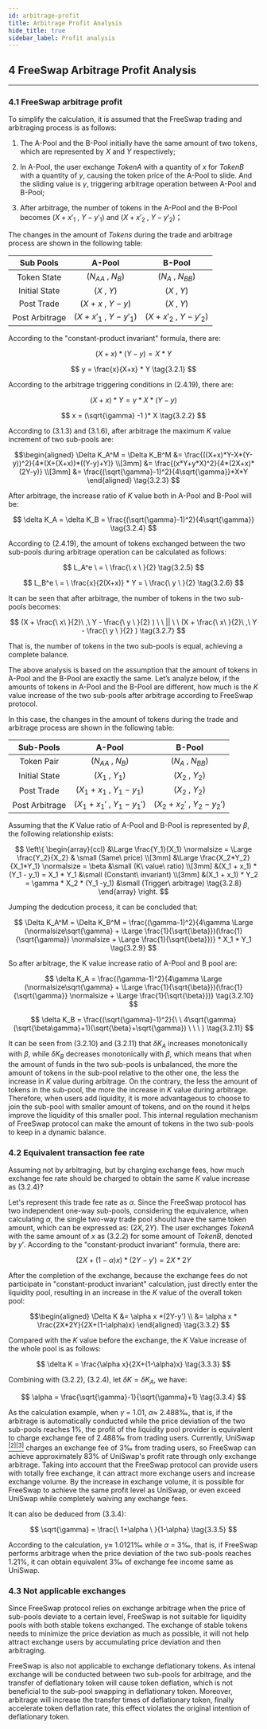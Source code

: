 ```yaml
---
id: arbitrage-profit
title: Arbitrage Profit Analysis
hide_title: true
sidebar_label: Profit analysis
---
```


## <span className="title"> 4 FreeSwap Arbitrage Profit Analysis </span>
_______________________

### <span className="title"> 4.1 FreeSwap arbitrage profit </span>

To simplify the calculation, it is assumed that the FreeSwap trading and arbitraging process is as follows:

  1. The A-Pool and the B-Pool initially have the same amount of two tokens, which are represented by $X$ and $Y$ respectively;

  2. In A-Pool, the user exchange $Token A$ with a quantity of $x$ for $Token B$ with a quantity of $y$, causing the token price of the A-Pool to slide. And the sliding value is $\gamma$, triggering arbitrage operation between A-Pool and B-Pool;

  3. After arbitrage, the number of tokens in the A-Pool and the B-Pool becomes $(X+x'_1\ ,\ Y-y'_1)$ and $(X+x'_2\ ,\ Y -y'_2)$；

The changes in the amount of $Tokens$ during the trade and arbitrage process are shown in the following table:

<div className="table">

| Sub Pools       | A-Pool                        | B-Pool                        |
|:---------------:|:-----------------------------:|:-----------------------------:|
|Token State      | $(N_{AA}\ ,\ N_B)$            | $(N_A\ ,\ N_{BB})$            |
|Initial State    | $(X\ ,\ Y)$                   | $(X\ ,\ Y)$                   |
|Post Trade       | $(X\ +\ x\ ,\ Y\ -\ y)$       | $(X\ ,\ Y)$                   |
|Post Arbitrage   | $(X\ +\ x'_1\ ,\ Y\ -\ y'_1)$ | $(X\ +\ x'_2\ ,\ Y\ -\ y'_2)$ |

</div>

According to the "constant-product invariant" formula, there are:

$$
 (X+x)*(Y-y) = X*Y 
$$

$$
 y = \frac{x}{X+x} * Y \tag{3.2.1} 
 $$

According to the arbitrage triggering conditions in $(2.4.19)$, there are:

$$
 (X+x)*Y = \gamma * X* (Y-y) 
 $$

$$
 x = (\sqrt{\gamma} -1 )* X \tag{3.2.2} 
 $$

According to $(3.1.3)$ and $(3.1.6)$, after arbitrage the maximum $K$ value increment of two sub-pools are:

$$\begin{aligned}
\Delta K_A^M = \Delta K_B^M &= \frac{((X+x)*Y-X*(Y-y))^2}{4*(X+(X+x))*((Y-y)+Y)} \\[3mm]
&= \frac{(x*Y+y*X)^2}{4*(2X+x)*(2Y-y)} \\[3mm]
&= \frac{(\sqrt{\gamma}-1)^2}{4\sqrt{\gamma}}*X*Y 
\end{aligned} \tag{3.2.3} $$

After arbitrage, the increase ratio of $K$ value both in A-Pool and B-Pool will be:

$$
\delta K_A = \delta K_B = \frac{(\sqrt{\gamma}-1)^2}{4\sqrt{\gamma}} \tag{3.2.4} 
$$

According to $(2.4.19)$, the amount of tokens exchanged between the two sub-pools during arbitrage operation can be calculated as follows:

$$
 L_A^e \ = \ \frac{\ x \ }{2} \tag{3.2.5}
$$

$$
L_B^e \ = \ \frac{x}{2(X+x)} * Y = \ \frac{\ y \ }{2} \tag{3.2.6} 
$$

It can be seen that after arbitrage, the number of tokens in the two sub-pools becomes:

$$
 (X + \frac{\ x\ }{2}\ ,\ Y - \frac{\ y \ }{2} ) \  \ || \ \ (X + \frac{\ x\ }{2}\ ,\ Y - \frac{\ y \ }{2} ) \tag{3.2.7} 
$$

That is, the number of tokens in the two sub-pools is equal, achieving a complete balance.

The above analysis is based on the assumption that the amount of tokens in A-Pool and the B-Pool are exactly the same. Let’s analyze below, if the amounts of tokens in A-Pool and the B-Pool are different, how much is the $K$ value increase of the two sub-pools after arbitrage according to FreeSwap protocol. 

In this case, the changes in the amount of tokens during the trade and arbitrage process are shown in the following table:

<div className="table">

| Sub-Pools       | A-Pool                            | B-Pool                              |
|:---------------:|:---------------------------------:|:-----------------------------------:|
| Token Pair      | $(N_{AA}\ ,\ N_B)$                | $(N_A\ ,\ N_{BB})$                  |
| Initial State   | $(X_1\ ,\ Y_1)$                   | $(X_2\ ,\ Y_2)$                     |
| Post Trade      | $(X_1\ +\ x_1\ ,\ Y_1\ -\ y_1)$   | $(X_2\ ,\ Y_2)$                     |
| Post Arbitrage  | $(X_1\ +\ x_1'\ ,\ Y_1\ -\ y_1')$ | $(X_2\ + \ x_2'\ ,\ Y_2\ - \ y_2')$ |

</div>

Assuming that the $K$ Value ratio of A-Pool and B-Pool is represented by $\beta$, the following relationship exists:

$$
\left\{ \begin{array}{ccl}
  &\Large \frac{Y_1}{X_1} \normalsize = \Large \frac{Y_2}{X_2}  & \small (Same\ price)    \\[3mm]
  &\Large \frac{X_2*Y_2}{X_1*Y_1} \normalsize = \beta    &\small  (K\ value\ ratio)  \\[3mm]
  &(X_1 + x_1) * (Y_1 - y_1) = X_1 * Y_1            &\small  (Constant\ invariant)  \\[3mm]
  &(X_1 + x_1) * Y_2 = \gamma * X_2 * (Y_1 -y_1)    &\small  (Trigger\ arbitrage)  \tag{3.2.8} \end{array} \right. 
$$

Jumping the dedcution process, it can be concluded that:

$$
\Delta K_A^M = \Delta K_B^M = \frac{(\gamma-1)^2}{4\gamma \Large (\normalsize\sqrt{\gamma} + \Large \frac{1}{\sqrt{\beta}})(\frac{1}{\sqrt{\gamma}} \normalsize + \Large \frac{1}{\sqrt{\beta}})} * X_1 * Y_1 
\tag{3.2.9} 
$$

So after arbitrage, the K value increase ratio of A-Pool and B pool are:

$$
\delta K_A = \frac{(\gamma-1)^2}{4\gamma \Large (\normalsize\sqrt{\gamma} + \Large \frac{1}{\sqrt{\beta}})(\frac{1}{\sqrt{\gamma}} \normalsize + \Large \frac{1}{\sqrt{\beta}})} \tag{3.2.10} 
$$

$$
\delta K_B = \frac{(\sqrt{\gamma}-1)^2}{\ \ 4\sqrt{\gamma}(\sqrt{\beta\gamma}+1)(\sqrt{\beta}+\sqrt{\gamma}) \ \ \ } \tag{3.2.11} 
$$

It can be seen from $(3.2.10)$ and $(3.2.11)$ that $\delta K_A$ increases monotonically with $\beta$, while $\delta K_B$ decreases monotonically with $\beta$, which means that when the amount of funds in the two sub-pools is unbalanced, the more the amount of tokens in the sub-pool relative to the other one, the less the increase in $K$ value during arbitrage. On the contrary, the less the amount of tokens in the sub-pool, the more the increase in $K$ value during arbitrage. Therefore, when users add liquidity, it is more advantageous to choose to join the sub-pool with smaller amount of tokens, and on the round it helps improve the liquidity of this smaller pool. This internal regulation mechanism of FreeSwap protocol can make the amount of tokens in the two sub-pools to keep in a dynamic balance.

### <span className="title"> 4.2 Equivalent transaction fee rate </span>

Assuming not by arbitraging, but by charging exchange fees, how much exchange fee rate should be charged to obtain the same $K$ value increase as $(3.2.4)$?

Let's represent this trade fee rate as $\alpha$. Since the FreeSwap protocol has two independent one-way sub-pools, considering the equivalence, when calculating $\alpha$, the single two-way trade pool should have the same token amount, which can be expressed as: $(2X,2Y)$. The user exchanges $Token A$ with the same amount of $x$ as $(3.2.2)$ for some amount of $Token B$, denoted by $y'$. According to the "constant-product invariant" formula, there are:

$$
(2X+(1-\alpha)x) * (2Y-y') = 2X*2Y \tag{3.3.1} 
$$

After the completion of the exchange, because the exchange fees do not participate in "constant-product invariant" calculation, just directly enter the liquidity pool, resulting in an increase in the $K$ value of the overall token pool:

$$\begin{aligned}
\Delta K &= \alpha x *(2Y-y') \\
&= \alpha x * \frac{2X*2Y}{2X+(1-\alpha)x}
\end{aligned} \tag{3.3.2} $$

Compared with the $K$ value before the exchange, the $K$ Value increase of the whole pool is as follows:

$$
\delta K = \frac{\alpha x}{2X+(1-\alpha)x} \tag{3.3.3}
$$

Combining with $(3.2.2)$, $(3.2.4)$,  let $\delta K = \delta K_A$, we have:

$$
\alpha = \frac{\sqrt{\gamma}-1}{\sqrt{\gamma}+1} \tag{3.3.4}
$$

As the calculation example, when $\gamma$ = 1.01, $\alpha ≈$ 2.488‰, that is, if the arbitrage is automatically conducted while the price deviation of the two sub-pools reaches 1%, the profit of the liquidity pool provider is equivalent to charge exchange fee of 2.488‰ from trading users. Currently, UniSwap [<sup>[2][3]</sup>](Reference.md) charges an exchange fee of 3‰ from trading users, so FreeSwap can achieve approximately 83% of UniSwap's profit rate through only exchange arbitrage. Taking into account that the FreeSwap protocol can provide users with totally free exchange, it can attract more exchange users and increase exchange volume. By the increase in exchange volume, it is possible for FreeSwap to achieve the same profit level as UniSwap, or even exceed UniSwap while completely waiving any exchange fees. 

It can also be deduced from $(3.3.4)$:

$$
\sqrt{\gamma} = \frac{\ 1+\alpha \ }{1-\alpha} \tag{3.3.5}
$$

According to the calculation, $\gamma ≈$ 1.0121‰ while $\alpha$ = 3‰,  that is, if FreeSwap performs arbitrage when the price deviation of the two sub-pools reaches 1.21%, it can obtain equivalent 3‰ of exchange fee income same as UniSwap.

### <span className="title"> 4.3 Not applicable exchanges </span>

Since FreeSwap protocol relies on exchange arbitrage when the price of sub-pools deviate to a certain level, FreeSwap is not suitable for liquidity pools with both stable tokens exchanged. The exchange of stable tokens needs to minimize the price deviation as much as possible, it will not help attract exchange users by accumulating price deviation and then arbitraging.

FreeSwap is also not applicable to exchange deflationary tokens. As intenal exchange will be conducted between two sub-pools for arbitrage, and the transfer of deflationary token will cause token deflation, which is not beneficial to the sub-pool swapping in deflationary token. Moreover, arbitrage will increase the transfer times of deflationary token, finally accelerate token deflation rate, this effect violates the original intention of deflationary token.